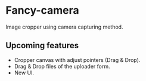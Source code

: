 # Fancy-camera
Image cropper using camera capturing method.

## Upcoming features

* Cropper canvas with adjust pointers (Drag & Drop).
* Drag & Drop files of the uploader form.
* New UI.

